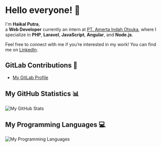 # Hello everyone! 👋

I'm **Haikal Putra**,  
a **Web Developer** currently an intern at [PT. Amerta Indah Otsuka](https://www.aio.co.id/), where I specialize in **PHP**, **Laravel**, **JavaScript**, **Angular**, and **Node.js**.

Feel free to connect with me if you’re interested in my work! You can find me on [LinkedIn](https://www.linkedin.com/in/muhamad-haikal-mulya-putera-3661b1191/).

## GitLab Contributions 💼
- [My GitLab Profile](https://gitlab.com/haikalputra-dev)

## My GitHub Statistics 📊
![My GitHub Stats](https://github-readme-stats.vercel.app/api?username=haikalputra-dev&show_icons=true&theme=dark&count_private=true&include_all_commits=true)

## My Programming Languages 💻
![My Programming Languages](https://github-readme-stats.vercel.app/api/top-langs/?username=haikalputra-dev&layout=compact&theme=dark)


<!--
**haikalputra-dev/haikalputra-dev** is a ✨ _special_ ✨ repository because its `README.md` (this file) appears on your GitHub profile.

Here are some ideas to get you started:

- 🔭 I’m currently working on ...
- 🌱 I’m currently learning ...
- 👯 I’m looking to collaborate on ...
- 🤔 I’m looking for help with ...
- 💬 Ask me about ...
- 📫 How to reach me: ...
- 😄 Pronouns: ...
- ⚡ Fun fact: ...
-->
